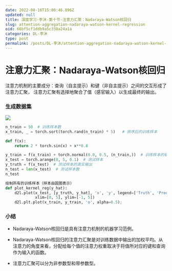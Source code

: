 ```yaml
---
date: 2022-08-16T15:00:46.896Z
updated: null
title: 深度学习-李沐-第十节-注意力汇聚：Nadaraya-Watson核回归
slug: attention-aggregation-nadaraya-watson-kernel-regression
oid: 66bf5cf1ddb9a5c338a24a1a
categories: DL-李沐
type: post
permalink: /posts/DL-李沐/attention-aggregation-nadaraya-watson-kernel-regression
---
```



# 注意力汇聚：Nadaraya-Watson核回归

注意力机制的主要成分：查询（自主提示）和键（非自主提示）之间的交互形成了注意力汇聚， 注意力汇聚有选择地聚合了值（感官输入）以生成最终的输出。

### 生成数据集

![](https://qiniu.kanes.top/blog/8e63ab11.png)

```python
n_train = 50  # 训练样本数
x_train, _ = torch.sort(torch.rand(n_train) * 5)   # 排序后的训练样本

def f(x):
    return 2 * torch.sin(x) + x**0.8

y_train = f(x_train) + torch.normal(0.0, 0.5, (n_train,))  # 训练样本的输出
x_test = torch.arange(0, 5, 0.1)  # 测试样本
y_truth = f(x_test)  # 测试样本的真实输出
n_test = len(x_test)  # 测试样本数
n_test

绘制所有的训练样本（样本由圆圈表示）
def plot_kernel_reg(y_hat):
    d2l.plot(x_test, [y_truth, y_hat], 'x', 'y', legend=['Truth', 'Pred'],
             xlim=[0, 5], ylim=[-1, 5])
    d2l.plt.plot(x_train, y_train, 'o', alpha=0.5);
```

### 小结

* Nadaraya-Watson核回归是具有注意力机制的机器学习范例。

* Nadaraya-Watson核回归的注意力汇聚是对训练数据中输出的加权平均。从注意力的角度来看，分配给每个值的注意力权重取决于将值所对应的键和查询作为输入的函数。

* 注意力汇聚可以分为非参数型和带参数型。